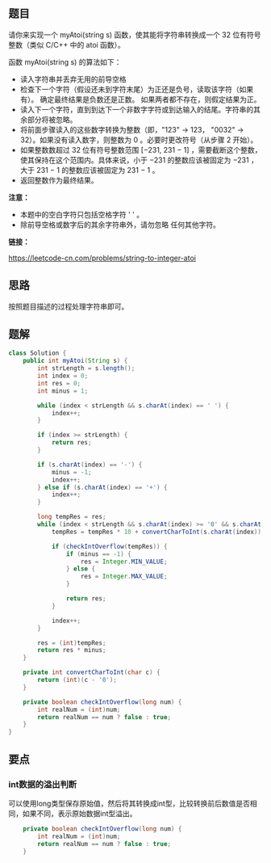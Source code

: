 ## 题目

请你来实现一个 myAtoi(string s) 函数，使其能将字符串转换成一个 32 位有符号整数（类似 C/C++ 中的 atoi 函数）。

函数 myAtoi(string s) 的算法如下：

* 读入字符串并丢弃无用的前导空格
* 检查下一个字符（假设还未到字符末尾）为正还是负号，读取该字符（如果有）。 确定最终结果是负数还是正数。 如果两者都不存在，则假定结果为正。
* 读入下一个字符，直到到达下一个非数字字符或到达输入的结尾。字符串的其余部分将被忽略。
* 将前面步骤读入的这些数字转换为整数（即，"123" -> 123， "0032" -> 32）。如果没有读入数字，则整数为 0 。必要时更改符号（从步骤 2 开始）。
* 如果整数数超过 32 位有符号整数范围 [−231,  231 − 1] ，需要截断这个整数，使其保持在这个范围内。具体来说，小于 −231 的整数应该被固定为 −231 ，大于 231 − 1 的整数应该被固定为 231 − 1 。
* 返回整数作为最终结果。

**注意：**

* 本题中的空白字符只包括空格字符 ' ' 。
* 除前导空格或数字后的其余字符串外，请勿忽略 任何其他字符。

**链接：**

https://leetcode-cn.com/problems/string-to-integer-atoi


## 思路

按照题目描述的过程处理字符串即可。

## 题解

```java
class Solution {
    public int myAtoi(String s) {
        int strLength = s.length();
        int index = 0;
        int res = 0;
        int minus = 1;

        while (index < strLength && s.charAt(index) == ' ') {
            index++;
        }

        if (index >= strLength) {
            return res;
        } 

        if (s.charAt(index) == '-') {
            minus = -1;
            index++;
        } else if (s.charAt(index) == '+') {
            index++;
        }

        long tempRes = res;
        while (index < strLength && s.charAt(index) >= '0' && s.charAt(index) <= '9') {
            tempRes = tempRes * 10 + convertCharToInt(s.charAt(index));

            if (checkIntOverflow(tempRes)) {
                if (minus == -1) {
                    res = Integer.MIN_VALUE;
                } else {
                    res = Integer.MAX_VALUE;
                }

                return res;
            }

            index++;
        }

        res = (int)tempRes;
        return res * minus;
    }

    private int convertCharToInt(char c) {
        return (int)(c - '0');
    }

    private boolean checkIntOverflow(long num) {
        int realNum = (int)num;
        return realNum == num ? false : true;
    }
}
```

## 要点

### int数据的溢出判断

可以使用long类型保存原始值，然后将其转换成int型，比较转换前后数值是否相同，如果不同，表示原始数据int型溢出。

```java
    private boolean checkIntOverflow(long num) {
        int realNum = (int)num;
        return realNum == num ? false : true;
    }
```

